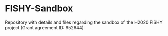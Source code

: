 # FISHY-Sandbox
Repository with details and files regarding the sandbox of the H2020 FISHY project (Grant agreement ID: 952644)
